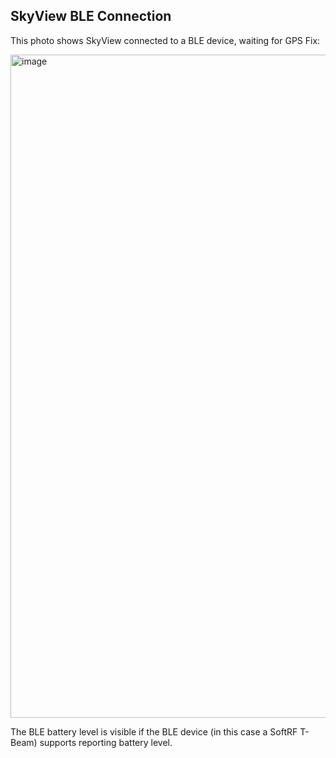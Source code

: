 ## SkyView BLE Connection

This photo shows SkyView connected to a BLE device, waiting for GPS Fix:

<img width="1079" height="1061" alt="image" src="https://github.com/user-attachments/assets/2badc07a-e58c-4824-89de-238effe75664" />

The BLE battery level is visible if the BLE device (in this case a SoftRF T-Beam) supports reporting battery level.
